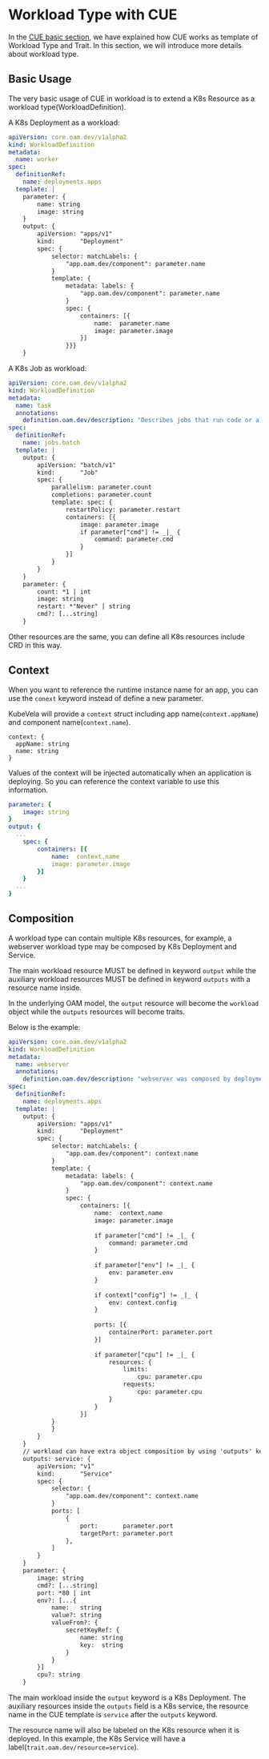 # Workload Type with CUE

In the [CUE basic section](./basic.md), we have explained how CUE works as template of Workload Type and Trait.
In this section, we will introduce more details about workload type.

## Basic Usage

The very basic usage of CUE in workload is to extend a K8s Resource as a workload type(WorkloadDefinition).

A K8s Deployment as a workload:

```yaml
apiVersion: core.oam.dev/v1alpha2
kind: WorkloadDefinition
metadata:
  name: worker
spec:
  definitionRef:
    name: deployments.apps
  template: |
    parameter: {
        name: string
        image: string
    }
    output: {
        apiVersion: "apps/v1"
        kind:       "Deployment"
        spec: {
            selector: matchLabels: {
                "app.oam.dev/component": parameter.name
            }
            template: {
                metadata: labels: {
                    "app.oam.dev/component": parameter.name
                }
                spec: {
                    containers: [{
                        name:  parameter.name
                        image: parameter.image
                    }]
                }}}
    }
```

A K8s Job as workload:

```yaml
apiVersion: core.oam.dev/v1alpha2
kind: WorkloadDefinition
metadata:
  name: task
  annotations:
    definition.oam.dev/description: "Describes jobs that run code or a script to completion."
spec:
  definitionRef:
    name: jobs.batch
  template: |
    output: {
    	apiVersion: "batch/v1"
    	kind:       "Job"
    	spec: {
    		parallelism: parameter.count
    		completions: parameter.count
    		template: spec: {
    			restartPolicy: parameter.restart
    			containers: [{
    				image: parameter.image
    				if parameter["cmd"] != _|_ {
    					command: parameter.cmd
    				}
    			}]
    		}
    	}
    }
    parameter: {
    	count: *1 | int
    	image: string
    	restart: *"Never" | string    
    	cmd?: [...string]
    }   
```

Other resources are the same, you can define all K8s resources include CRD in this way.

## Context

When you want to reference the runtime instance name for an app, you can use the `conext` keyword instead of define a new parameter.

KubeVela will provide a `context` struct including app name(`context.appName`) and component name(`context.name`).

```cue
context: {
  appName: string
  name: string
}
```

Values of the context will be injected automatically when an application is deploying.
So you can reference the context variable to use this information.

```yaml
parameter: {
    image: string
}
output: {
  ...
    spec: {
        containers: [{
            name:  context.name
            image: parameter.image
        }]
    }
  ...
}
```

## Composition

A workload type can contain multiple K8s resources, for example, a webserver workload type may be composed by
K8s Deployment and Service.

The main workload resource MUST be defined in keyword `output` while the auxiliary workload resources MUST be defined
in keyword `outputs` with a resource name inside.

In the underlying OAM model, the `output` resource will become the `workload` object while the `outputs` resources will
become traits. 

Below is the example: 

```yaml
apiVersion: core.oam.dev/v1alpha2
kind: WorkloadDefinition
metadata:
  name: webserver
  annotations:
    definition.oam.dev/description: "webserver was composed by deployment and service"
spec:
  definitionRef:
    name: deployments.apps
  template: |
    output: {
    	apiVersion: "apps/v1"
    	kind:       "Deployment"
    	spec: {
    		selector: matchLabels: {
    			"app.oam.dev/component": context.name
    		}
    		template: {
    			metadata: labels: {
    				"app.oam.dev/component": context.name
    			}
    			spec: {
    				containers: [{
    					name:  context.name
    					image: parameter.image
    
    					if parameter["cmd"] != _|_ {
    						command: parameter.cmd
    					}
    
    					if parameter["env"] != _|_ {
    						env: parameter.env
    					}
    
    					if context["config"] != _|_ {
    						env: context.config
    					}
    
    					ports: [{
    						containerPort: parameter.port
    					}]
    
    					if parameter["cpu"] != _|_ {
    						resources: {
    							limits:
    								cpu: parameter.cpu
    							requests:
    								cpu: parameter.cpu
    						}
    					}
    				}]
    		}
    		}
    	}
    }
    // workload can have extra object composition by using 'outputs' keyword
    outputs: service: {
    	apiVersion: "v1"
    	kind:       "Service"
    	spec: {
    		selector: {
    			"app.oam.dev/component": context.name
    		}
    		ports: [
    			{
    				port:       parameter.port
    				targetPort: parameter.port
    			},
    		]
    	}
    }
    parameter: {
    	image: string
    	cmd?: [...string]
    	port: *80 | int
    	env?: [...{
    		name:   string
    		value?: string
    		valueFrom?: {
    			secretKeyRef: {
    				name: string
    				key:  string
    			}
    		}
    	}]
    	cpu?: string
    }
```

The main workload inside the `output` keyword is a K8s Deployment. The auxiliary resources inside the `outputs` field
is a K8s service, the resource name in the CUE template is `service` after the `outputs` keyword.

The resource name will also be labeled on the K8s resource when it is deployed. In this example, the K8s Service will have
a label(`trait.oam.dev/resource=service`).

